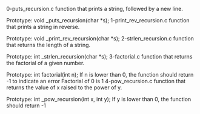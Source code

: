 0-puts_recursion.c  function that prints a string, followed by a new line.

Prototype: void _puts_recursion(char *s);
1-print_rev_recursion.c  function that prints a string in reverse.

Prototype: void _print_rev_recursion(char *s);
2-strlen_recursion.c function that returns the length of a string.

Prototype: int _strlen_recursion(char *s);
3-factorial.c  function that returns the factorial of a given number.

Prototype: int factorial(int n);
If n is lower than 0, the function should return -1 to indicate an error
Factorial of 0 is 1
4-pow_recursion.c function that returns the value of x raised to the power of y.

Prototype: int _pow_recursion(int x, int y);
If y is lower than 0, the function should return -1
